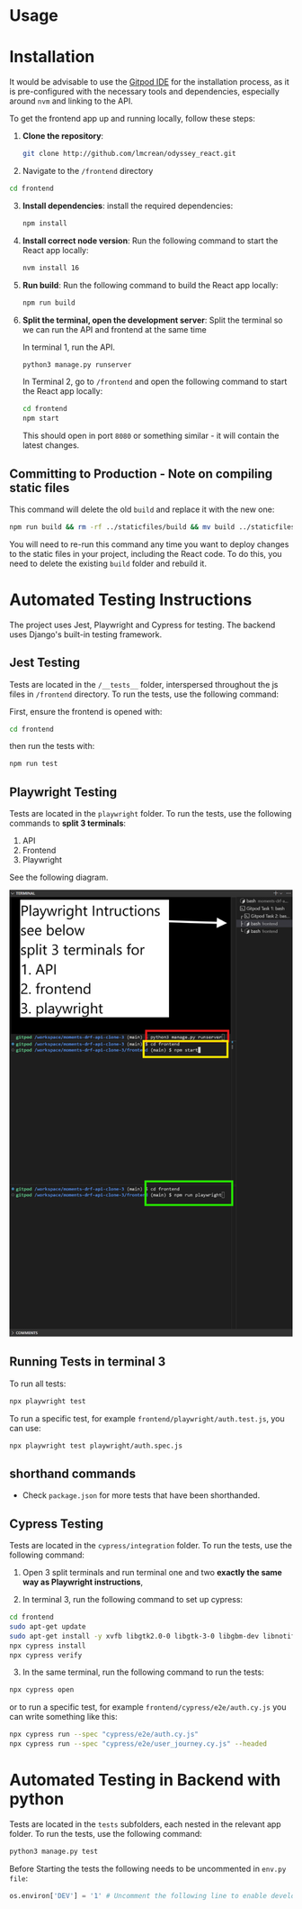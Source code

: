 # Usage



# Installation

It would be advisable to use the [Gitpod IDE](http://gitpod.io) for the installation process, as it is pre-configured with the necessary tools and dependencies, especially around `nvm` and linking to the API.

To get the frontend app up and running locally, follow these steps:

1. **Clone the repository**:
   ```bash
   git clone http://github.com/lmcrean/odyssey_react.git
   ```

2.  Navigate to the `/frontend` directory
   ```bash
   cd frontend
   ```

3. **Install dependencies**:
   install the required dependencies:

   ```bash
   npm install
   ```

4. **Install correct node version**:
   Run the following command to start the React app locally:

   ```bash
   nvm install 16
   ```

5. **Run build**:
   Run the following command to build the React app locally:
   ```bash
   npm run build
   ```

6. **Split the terminal, open the development server**:
   Split the terminal so we can run the API and frontend at the same time

   In terminal 1, run the API.
   ```bash
   python3 manage.py runserver
   ```


   In Terminal 2, go to `/frontend` and open the following command to start the React app locally:
   ```bash
   cd frontend
   npm start
   ```
   This should open in port `8080` or something similar - it will contain the latest changes.


## Committing to Production - Note on compiling static files


This command will delete the old `build` and replace it with the new one: 

```bash
npm run build && rm -rf ../staticfiles/build && mv build ../staticfiles/.
```

You will need to re-run this command any time you want to deploy changes to the static files in your project, including the React code. To do this, you need to delete the existing `build` folder and rebuild it.


# Automated Testing Instructions

The project uses Jest, Playwright and Cypress for testing. The backend uses Django's built-in testing framework.

## Jest Testing

Tests are located in the `/__tests__` folder, interspersed throughout the js files in `/frontend` directory. To run the tests, use the following command:

First, ensure the frontend is opened with:

```bash
cd frontend
```

then run the tests with:
```bash
npm run test
```

## Playwright Testing


Tests are located in the `playwright` folder. To run the tests, use the following commands to **split 3 terminals**:

1. API
2. Frontend
3. Playwright


See the following diagram.

!["assets/media/playwright.png"](assets/media/playwright.png)


## Running Tests in terminal 3

To run all tests:

```bash
npx playwright test
```

To run a specific test, for example `frontend/playwright/auth.test.js`, you can use:

```bash
npx playwright test playwright/auth.spec.js
```

## shorthand commands

- Check `package.json` for more tests that have been shorthanded.

## Cypress Testing

Tests are located in the `cypress/integration` folder. To run the tests, use the following command:

1. Open 3 split terminals and run terminal one and two **exactly the same way as Playwright instructions**,

2. In terminal 3, run the following command to set up cypress:

```bash
cd frontend
sudo apt-get update
sudo apt-get install -y xvfb libgtk2.0-0 libgtk-3-0 libgbm-dev libnotify-dev libgconf-2-4 libnss3 libxss1 libasound2 libxtst6 xauth xvfb
npx cypress install
npx cypress verify
```

3. In the same terminal, run the following command to run the tests:

```bash
npx cypress open
```

or to run a specific test, for example `frontend/cypress/e2e/auth.cy.js` you can write something like this:

```bash
npx cypress run --spec "cypress/e2e/auth.cy.js"
npx cypress run --spec "cypress/e2e/user_journey.cy.js" --headed
```


# Automated Testing in Backend with python

Tests are located in the `tests` subfolders, each nested in the relevant app folder. To run the tests, use the following command:

```bash
python3 manage.py test
```

Before Starting the tests the following needs to be uncommented in `env.py file`:

```python
os.environ['DEV'] = '1' # Uncomment the following line to enable development mode
```

